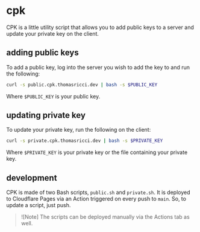 # cpk
CPK is a little utility script that allows you to add public keys to a server and update your private key on the client.

## adding public keys
To add a public key, log into the server you wish to add the key to and run the following:

```bash
curl -s public.cpk.thomasricci.dev | bash -s $PUBLIC_KEY
```

Where `$PUBLIC_KEY` is your public key.

## updating private key
To update your private key, run the following on the client:

```bash
curl -s private.cpk.thomasricci.dev | bash -s $PRIVATE_KEY
```

Where `$PRIVATE_KEY` is your private key or the file containing your private key.

## development
CPK is made of two Bash scripts, `public.sh` and `private.sh`. It is deployed to Cloudflare Pages via an Action triggered on every push to `main`. So, to update a script, just push.

> ![Note]
> The scripts can be deployed manually via the Actions tab as well.